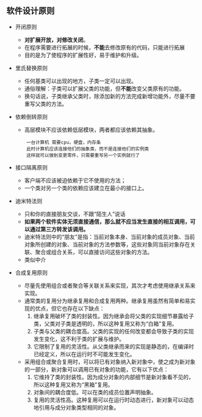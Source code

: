 ## 软件设计原则


* 开闭原则  
    + **对扩展开放，对修改关闭**。  
    + 在程序需要进行拓展的时候，**不能**去修改原有的代码，只能进行拓展  
    + 目的是为了使程序的扩展性好，易于维护和升级。  
  
* 里氏替换原则  
    + 任何基类可以出现的地方，子类一定可以出现。  
    + 通俗理解：子类可以扩展父类的功能，但**不能**改变父类原有的功能。  
    + 换句话说，子类继承父类时，除添加新的方法完成新增功能外，尽量不要重写父类的方法。  
      
* 依赖倒转原则  
    + 高层模块不应该依赖低层模块，两者都应该依赖其抽象。  
    ```例子：  
        一台计算机 需要cpu，硬盘，内存条
        此时计算机应该连接他们的抽象类，而不是连接他们的实例类
        这样就可以做到变更零件，只需要重写另一个实例就行了
    ```  

* 接口隔离原则  
    + 客户端不应该被迫依赖于它不使用的方法；  
    + 一个类对另一个类的依赖应该建立在最小的接口上。

* 迪米特法则
    + 只和你的直接朋友交谈，不跟“陌生人”说话  
    + **如果两个软件实体无须直接通信，那么就不应当发生直接的相互调用，可以通过第三方转发该调用。**    
    + 迪米特法则中的“朋友”是指：当前对象本身、当前对象的成员对象、当前对象所创建的对象、当前对象的方法参数等，这些对象同当前对象存在关联、聚合或组合关系，可以直接访问这些对象的方法。
    + 类似中介

* 合成复用原则
    + 尽量先使用组合或者聚合等关联关系来实现，其次才考虑使用继承关系来实现。  
    + 通常类的复用分为继承复用和合成复用两种。继承复用虽然有简单和易实现的优点，但它也存在以下缺点：    
        1. 继承复用破坏了类的封装性。因为继承会将父类的实现细节暴露给子类，父类对子类是透明的，所以这种复用又称为“白箱”复用。   
        2. 子类与父类的耦合度高。父类的实现的任何改变都会导致子类的实现发生变化，这不利于类的扩展与维护。    
        3. 它限制了复用的灵活性。从父类继承而来的实现是静态的，在编译时已经定义，所以在运行时不可能发生变化。  
    + 采用组合或聚合复用时，可以将已有对象纳入新对象中，使之成为新对象的一部分，新对象可以调用已有对象的功能，它有以下优点：  
        1. 它维持了类的封装性。因为成分对象的内部细节是新对象看不见的，所以这种复用又称为“黑箱”复用。  
        2. 对象间的耦合度低。可以在类的成员位置声明抽象。  
        3. 复用的灵活性高。这种复用可以在运行时动态进行，新对象可以动态地引用与成分对象类型相同的对象。  
